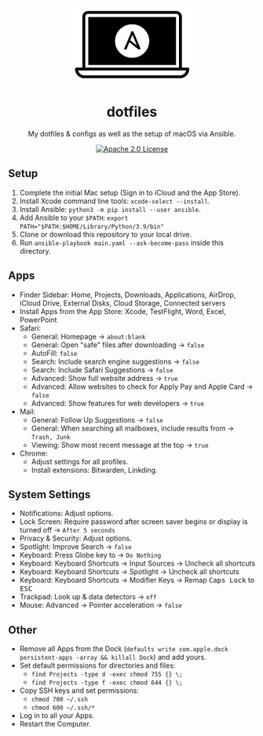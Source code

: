 <p align="center">
  <img src="https://github.com/timschneiderxyz/dotfiles/blob/main/logo.png" width="250" height="156" alt="Ansible Playbook for macOS">
</p>

<h1 align="center">dotfiles</h1>

<p align="center">
  My dotfiles & configs as well as the setup of macOS via Ansible.
</p>

<p align="center">
  <a aria-label="Apache 2.0 License" href="https://github.com/timschneiderxyz/dotfiles/blob/main/LICENSE">
    <img src="https://img.shields.io/badge/license-apache 2.0-7aa2f7?style=for-the-badge&labelColor=1a1b26" alt="Apache 2.0 License">
  </a>
</p>

## Setup

1. Complete the initial Mac setup (Sign in to iCloud and the App Store).
2. Install Xcode command line tools: `xcode-select --install`.
3. Install Ansible: `python3 -m pip install --user ansible`.
4. Add Ansible to your `$PATH`: `export PATH="$PATH:$HOME/Library/Python/3.9/bin"`
5. Clone or download this repository to your local drive.
6. Run `ansible-playbook main.yaml --ask-become-pass` inside this directory.

## Apps

- Finder Sidebar: Home, Projects, Downloads, Applications, AirDrop, iCloud Drive, External Disks, Cloud Storage, Connected servers
- Install Apps from the App Store: Xcode, TestFlight, Word, Excel, PowerPoint
- Safari:
  - General: Homepage → `about:blank`
  - General: Open "safe" files after downloading → `false`
  - AutoFill: `false`
  - Search: Include search engine suggestions → `false`
  - Search: Include Safari Suggestions → `false`
  - Advanced: Show full website address → `true`
  - Advanced: Allow websites to check for Apply Pay and Apple Card → `false`
  - Advanced: Show features for web developers → `true`
- Mail:
  - General: Follow Up Suggestions → `false`
  - General: When searching all mailboxes, include results from → `Trash, Junk`
  - Viewing: Show most recent message at the top → `true`
- Chrome:
  - Adjust settings for all profiles.
  - Install extensions: Bitwarden, Linkding.

## System Settings

- Notifications: Adjust options.
- Lock Screen: Require password after screen saver begins or display is turned off → `After 5 seconds`
- Privacy & Security: Adjust options.
- Spotlight: Improve Search → `false`
- Keyboard: Press Globe key to → `Do Nothing`
- Keyboard: Keyboard Shortcuts → Input Sources → Uncheck all shortcuts
- Keyboard: Keyboard Shortcuts → Spotlight → Uncheck all shortcuts
- Keyboard: Keyboard Shortcuts → Modifier Keys → Remap <kbd>Caps Lock</kbd> to <kbd>ESC</kbd>
- Trackpad: Look up & data detectors → `off`
- Mouse: Advanced → Pointer acceleration → `false`

## Other

- Remove all Apps from the Dock (`defaults write com.apple.dock persistent-apps -array && killall Dock`) and add yours.
- Set default permissions for directories and files:
  - `find Projects -type d -exec chmod 755 {} \;`
  - `find Projects -type f -exec chmod 644 {} \;`
- Copy SSH keys and set permissions: 
  - `chmod 700 ~/.ssh`
  - `chmod 600 ~/.ssh/*`
- Log in to all your Apps.
- Restart the Computer.

